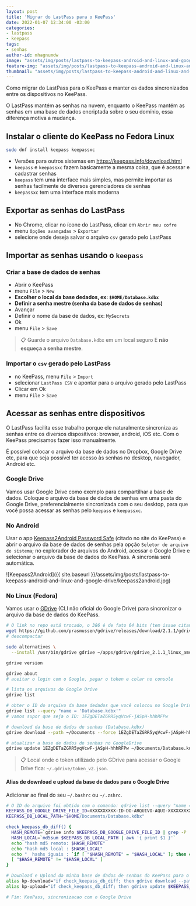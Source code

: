 ```yaml
---
layout: post
title: 'Migrar do LastPass para o KeePass'
date: 2022-01-07 12:34:00 -03:00
categories:
- lastpass
- keepass
tags:
- senhas
author-id: mhagnumdw
image: "assets/img/posts/lastpass-to-keepass-android-and-linux-and-google-drive/banner.png"
feature-img: "assets/img/posts/lastpass-to-keepass-android-and-linux-and-google-drive/banner.png"
thumbnail: "assets/img/posts/lastpass-to-keepass-android-and-linux-and-google-drive/banner.png"
---
```


Como migrar do LastPass para o KeePass e manter os dados sincronizados entre os dispositivos no KeePass.

<!--more-->

O LastPass mantém as senhas na nuvem, enquanto o KeePass mantém as senhas em uma base de dados encriptada sobre o seu domínio, essa diferença motiva a mudança.

## Instalar o cliente do KeePass no Fedora Linux

```bash
sudo dnf install keepass keepassxc
```

- Versões para outros sistemas em <https://keepass.info/download.html>
- `keepass` e `keepassxc` fazem basicamente a mesma coisa, que é acessar e cadastrar senhas
- `keepass` tem uma interface mais simples, mas permite importar as senhas facilmente de diversos gerenciadores de senhas
- `keepassxc` tem uma interface mais moderna

## Exportar as senhas do LastPass

- No Chrome, clicar no ícone do LastPass, clicar em `Abrir meu cofre`
- menu `Opções avançadas` > `Exportar`
- selecione onde deseja salvar o arquivo `csv` gerado pelo LastPass

## Importar as senhas usando o `keepass`

### Criar a base de dados de senhas

- Abrir o KeePass
- menu `File` > `New`
- **Escolher o local da base dedados, ex: `$HOME/Database.kdbx`**
- **Definir a senha mestre (senha da base de dados de senhas)**
- Avançar
- Definir o nome da base de dados, ex: `MySecrets`
- Ok
- menu `File` > `Save`

> 📋 Guarde o arquivo `Database.kdbx` em um local seguro E **não esqueça a senha mestre**.

### Importar o `csv` gerado pelo LastPass

- no KeePass, menu `File` > `Import`
- selecionar `LastPass CSV` e apontar para o arquivo gerado pelo LastPass
- Clicar em Ok
- menu `File` > `Save`

## Acessar as senhas entre dispositivos

O LastPass facilita esse trabalho porque ele naturalmente sincroniza as senhas entre os diversos dispositivos: browser, android, iOS etc. Com o KeePass precisamos fazer isso manualmente.

É possível colocar o arquivo da base de dados no Dropbox, Google Drive etc, para que seja possível ter acesso às senhas no desktop, navegador, Android etc.

### Google Drive

Vamos usar Google Drive como exemplo para compartilhar a base de dados. Coloque o arquivo da base de dados de senhas em uma pasta do Google Drive, preferencialmente sincronizada com o seu desktop, para que você possa acessar as senhas pelo `keepass` e `keepassxc`.

### No Android

Usar o app [Keepass2Android Password Safe](https://play.google.com/store/apps/details?id=keepass2android.keepass2android) (citado no site do KeePass) e abrir o arquivo da base de dados de senhas pela opção `Seletor de arquivo de sistema`; no explorador de arquivos do Android, acessar o Google Drive e selecionar o arquivo da base de dados do KeePass. A sincronia será automática.

![Keepass2Android]({{ site.baseurl }}/assets/img/posts/lastpass-to-keepass-android-and-linux-and-google-drive/keepass2android.jpg)

### No Linux (Fedora)

Vamos usar o [GDrive](https://github.com/prasmussen/gdrive) (CLI não oficial do Google Drive) para sincronizar o arquivo da base de dados do KeePass.

```bash
# O link no repo está trocado, o 386 é de fato 64 bits (tem issue citando isso)
wget https://github.com/prasmussen/gdrive/releases/download/2.1.1/gdrive_2.1.1_linux_386.tar.gz
# descompactar

sudo alternatives \
  --install /usr/bin/gdrive gdrive ~/apps/gdrive/gdrive_2.1.1_linux_amd64/gdrive 200000

gdrive version

gdrive about
# aceitar o login com o Google, pegar o token e colar no console

# lista os arquivos do Google Drive
gdrive list

# obter o ID do arquivo da base dedados que você colocou no Google Drive
gdrive list --query "name = 'Database.kdbx'"
# vamos supor que seja o ID: 1EZgDETaZGRR5yqVcwF-jASpH-hhhRFPw

# download da base de dados de senhas (Database.kdbx)
gdrive download --path ~/Documents --force 1EZgDETaZGRR5yqVcwF-jASpH-hhhRFPw

# atualizar a base de dados de senhas no GoogleDrive
gdrive update 1EZgDETaZGRR5yqVcwF-jASpH-hhhRFPw ~/Documents/Database.kdbx
```

> 📋 Local onde o token utilizado pelo GDrive para acessar o Google Drive fica: `~/.gdrive/token_v2.json`.

#### Alias de download e upload da base de dados para o Google Drive

Adicionar ao final do seu `~/.bashrc` ou `~/.zshrc`.

```bash
# O ID do arquivo foi obtido com o comando: gdrive list --query "name = 'Database.kdbx'"
KEEPASS_DB_GOOGLE_DRIVE_FILE_ID=XXXXXXXXXX-ID-DO-ARQUIVO-AQUI-XXXXXXXXXX
KEEPASS_DB_LOCAL_PATH="$HOME/Documents/Database.kdbx"

check_keepass_db_diff() {
  HASH_REMOTE=`gdrive info $KEEPASS_DB_GOOGLE_DRIVE_FILE_ID | grep -P '^Md5sum: ' | awk -F ' ' '{ print $2 }'`
  HASH_LOCAL=`md5sum $KEEPASS_DB_LOCAL_PATH | awk '{ print $1 }'`
  echo "hash md5 remoto: $HASH_REMOTE"
  echo "hash md5 local : $HASH_LOCAL"
  echo "  hashs iguais : `if [ "$HASH_REMOTE" = "$HASH_LOCAL" ]; then echo 'iguais'; else echo 'diferentes'; fi`"
  [ "$HASH_REMOTE" != "$HASH_LOCAL" ]
}

# Download e Upload da minha base de dados de senhas do KeePass para o meu Google Drive
alias kp-download="if check_keepass_db_diff; then gdrive download --path ~/Documents --force $KEEPASS_DB_GOOGLE_DRIVE_FILE_ID; else echo 'Arquivos iguais, nao precisa de sincronizacao.'; fi"
alias kp-upload="if check_keepass_db_diff; then gdrive update $KEEPASS_DB_GOOGLE_DRIVE_FILE_ID $KEEPASS_DB_LOCAL_PATH; else echo 'Arquivos iguais, nao precisa de sincronizacao.'; fi"

# Fim: KeePass, sincronizacao com o Google Drive
```
